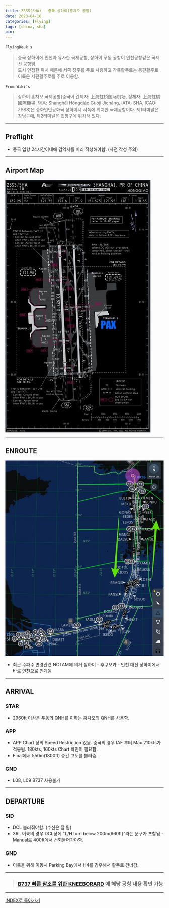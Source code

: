 ```yaml
---
title: ZSSS(SHA) - 중국 상하이(홍차오 공항)
date: 2023-04-16
categories: [Flying]
tags: [china, sha]
pin:
---
```


`FlyingDeuk's`
>중국 상하이에 인천과 유사한 국제공항, 상하이 푸동 공항이 인천공항같은 국제선 공항임.<br>
도시 인접한 위치 때문에 서쪽 장주를 주로 사용하고 착륙활주로는 동편활주로 이륙은 서편활주로를 주로 이용함. 

`From Wiki's`
>상하이 홍차오 국제공항(중국어 간체자: 上海虹桥国际机场, 정체자: 上海虹橋國際機場, 병음: Shànghǎi Hóngqiáo Guójì Jīcháng, IATA: SHA, ICAO: ZSSS)은 중화인민공화국 상하이시 서쪽에 위치한 국제공항이다. 제1터미널은 창닝구에, 제2터미널은 민항구에 위치해 있다.

--------

## Preflight
- 중국 입항 24시간이내에 검역서를 미리 작성해야함. (사전 작성 주의)

---------

## Airport Map
![sha](/img/flying/airport/sha_ap.jpg)

------------

## ENROUTE
![pvg](/img/flying/airport/gmpsha.jpg)

- 최근 주파수 변경관련 NOTAM에 의거 상하이 - 후쿠오카 - 인천 대신 상하이에서 바로 인천으로 인계됨

--------

## ARRIVAL
### STAR
- 2960ft 이상은 푸동의 QNH를 이하는 홍차오의 QNH를 사용함. 

### APP
- APP Chart 상의 Speed Restriction 있음. 중국의 경우 IAF 부터 Max 210kts가 적용됨. 180kts, 160kts Chart 확인이 필요함. 
- Final에서 550m(1800ft) 중간 고도를 불러줌. 

### GND
- L08, L09 B737 사용불가

-------

## DEPARTURE
### SID
- DCL 불러줘야함. (수신은 잘 됨)
- 36L 이륙의 경우 DCL상에 "L/H turn below 200m(660ft)"라는 문구가 포함됨 - Manual로 400ft에서 선회들어가야함. 


### GND
- 이륙을 위해 이동시 Parking Bay에서 H4를 경우해서 활주로 건너감. 

-------------

> ### [B737 빠른 참조를 위한 KNEEBORARD](/posts/B737-kneeboard/) 에 해당 공항 내용 확인 가능 

-------
[INDEX로 돌아가기](/posts/KoreaJapanChina/)
